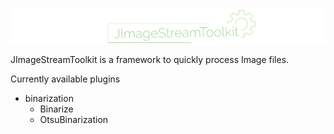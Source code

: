 ![JImageStreamToolkit Logo](https://github.com/kmisztal/JImageStreamToolkit/blob/master/JImageStreamToolkit_logo.png)

JImageStreamToolkit is a framework to quickly process Image files.

Currently available plugins
- binarization
    - Binarize
    - OtsuBinarization